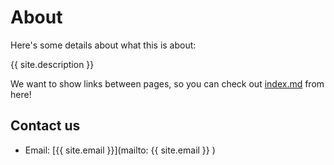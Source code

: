 # About

Here's some details about what this is about:

{{ site.description }}

We want to show links between pages, so you can check out [index.md](index.md) from here!

## Contact us
 - Email: [{{ site.email }}](mailto: {{ site.email }} )
